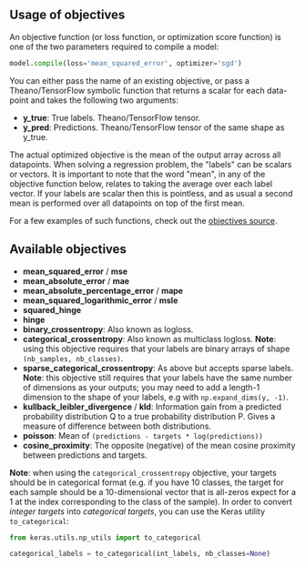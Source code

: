 
## Usage of objectives

An objective function (or loss function, or optimization score function) is one of the two parameters required to compile a model:

```python
model.compile(loss='mean_squared_error', optimizer='sgd')
```

You can either pass the name of an existing objective, or pass a Theano/TensorFlow symbolic function that returns a scalar for each data-point and takes the following two arguments:

- __y_true__: True labels. Theano/TensorFlow tensor.
- __y_pred__: Predictions. Theano/TensorFlow tensor of the same shape as y_true.

The actual optimized objective is the mean of the output array across all datapoints.
When solving a regression problem, the "labels" can be scalars or vectors.
It is important to note that the word "mean", in any of the objective function 
below, relates to taking the average over each label vector.
If your labels are scalar then this is pointless,
and as usual a second mean is performed over all datapoints on top of the first mean.

For a few examples of such functions, check out the [objectives source](https://github.com/fchollet/keras/blob/master/keras/objectives.py).

## Available objectives

- __mean_squared_error__ / __mse__
- __mean_absolute_error__ / __mae__
- __mean_absolute_percentage_error__ / __mape__
- __mean_squared_logarithmic_error__ / __msle__
- __squared_hinge__
- __hinge__
- __binary_crossentropy__: Also known as logloss. 
- __categorical_crossentropy__: Also known as multiclass logloss. __Note__: using this objective requires that your labels are binary arrays of shape `(nb_samples, nb_classes)`.
- __sparse_categorical_crossentropy__: As above but accepts sparse labels. __Note__: this objective still requires that your labels have the same number of dimensions as your outputs; you may need to add a length-1 dimension to the shape of your labels, e.g with `np.expand_dims(y, -1)`.
- __kullback_leibler_divergence__ / __kld__: Information gain from a predicted probability distribution Q to a true probability distribution P. Gives a measure of difference between both distributions.
- __poisson__: Mean of `(predictions - targets * log(predictions))`
- __cosine_proximity__: The opposite (negative) of the mean cosine proximity between predictions and targets.

**Note**: when using the `categorical_crossentropy` objective, your targets should be in categorical format (e.g. if you have 10 classes, the target for each sample should be a 10-dimensional vector that is all-zeros expect for a 1 at the index corresponding to the class of the sample). In order to convert *integer targets* into *categorical targets*, you can use the Keras utility `to_categorical`:

```python
from keras.utils.np_utils import to_categorical

categorical_labels = to_categorical(int_labels, nb_classes=None)
```
